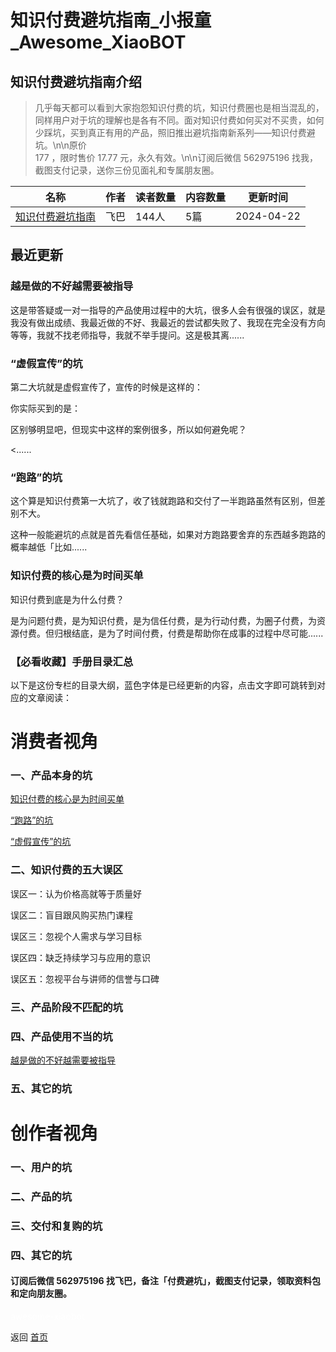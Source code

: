 # 知识付费避坑指南_小报童_Awesome_XiaoBOT

## 知识付费避坑指南介绍
> 几乎每天都可以看到大家抱怨知识付费的坑，知识付费圈也是相当混乱的，同样用户对于坑的理解也是各有不同。面对知识付费如何买对不买贵，如何少踩坑，买到真正有用的产品，照旧推出避坑指南新系列——知识付费避坑。\n\n原价  
177 ，限时售价 17.77 元，永久有效。\n\n订阅后微信 562975196 找我，截图支付记录，送你三份见面礼和专属朋友圈。  
  


|名称|作者|读者数量|内容数量|更新时间|
|---|---|---|---|---|
|[知识付费避坑指南](https://xiaobot.net/p/fscz-zsff?refer=0b133df9-27dc-423b-8101-639049001c13)|飞巴|144人|5篇|2024-04-22|

## 最近更新
### 越是做的不好越需要被指导

这是带答疑或一对一指导的产品使用过程中的大坑，很多人会有很强的误区，就是我没有做出成绩、我最近做的不好、我最近的尝试都失败了、我现在完全没有方向等等，我就不找老师指导，我就不举手提问。这是极其离......

### “虚假宣传”的坑

第二大坑就是虚假宣传了，宣传的时候是这样的：

你实际买到的是：

区别够明显吧，但现实中这样的案例很多，所以如何避免呢？

<......

### “跑路”的坑

这个算是知识付费第一大坑了，收了钱就跑路和交付了一半跑路虽然有区别，但差别不大。

这种一般能避坑的点就是首先看信任基础，如果对方跑路要舍弃的东西越多跑路的概率越低「比如......

### 知识付费的核心是为时间买单

知识付费到底是为什么付费？

是为问题付费，是为知识付费，是为信任付费，是为行动付费，为圈子付费，为资源付费。但归根结底，是为了时间付费，付费是帮助你在成事的过程中尽可能......

### 【必看收藏】手册目录汇总

以下是这份专栏的目录大纲，蓝色字体是已经更新的内容，点击文字即可跳转到对应的文章阅读：

# **消费者视角**

### **一、产品本身的坑**

[知识付费的核心是为时间买单](https://xiaobot.net/post/28c34c38-98a9-4862-ab4d-8f547cbee9c3)

[“跑路”的坑](https://xiaobot.net/post/d250a4de-127e-499c-8520-167af565de18)

[“虚假宣传”的坑](https://xiaobot.net/post/00636af3-674a-439f-8ce3-788e73064c38)

### 二、知识付费的五大误区

误区一：认为价格高就等于质量好

误区二：盲目跟风购买热门课程

误区三：忽视个人需求与学习目标

误区四：缺乏持续学习与应用的意识

误区五：忽视平台与讲师的信誉与口碑

### 三、产品阶段不匹配的坑

### 四、产品使用不当的坑

[越是做的不好越需要被指导](https://xiaobot.net/post/ca639aae-7cea-4ea8-be8f-069c9c5942ac)

### 五、其它的坑

# 创作者视角

### 一、用户的坑

### 二、产品的坑

### 三、交付和复购的坑

### 四、其它的坑

#### **订阅后微信 562975196 找飞巴，备注「付费避坑」，截图支付记录，领取资料包和定向朋友圈。**


<a href="https://github.com/Reno9527/awesome-xiaobot" style="color: white; text-decoration: none;">awesome-xiaobot</a>

返回 [首页](../README.md)
